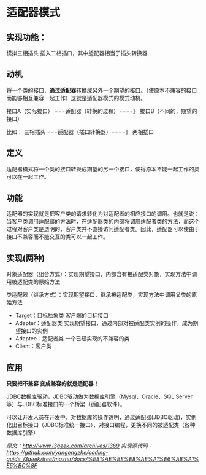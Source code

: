 # 适配器模式

## 实现功能：

模拟三相插头 插入二相插口，其中适配器相当于插头转换器

## 动机

将一个类的接口，**通过适配器**转换成另外一个期望的接口。（使原本不兼容的接口 而能够相互兼容一起工作）这就是适配器模式的模式动机。

接口A（实际接口）  ===适配器（转换的过程）====》 接口B（不同的，期望的接口）

比如： 三相插头  ===适配器（插口转换器）====》 两相插口

## 定义

适配器模式将一个类的接口转换成期望的另一个接口，使得原本不能一起工作的类可以在一起工作。

## 功能

适配器的实现就是把客户类的请求转化为对适配者的相应接口的调用。也就是说：当客户类调用适配器的方法时，在适配器类的内部将调用适配者类的方法，而这个过程对客户类是透明的，客户类并不直接访问适配者类。因此，适配器可以使由于接口不兼容而不能交互的类可以一起工作。

## 实现(两种)

对象适配器（组合方式）：实现期望接口，内部含有被适配类对象，实现方法中调用被适配类的原始方法

类适配器（继承方式）：实现期望接口，继承被适配类，实现方法中调用父类的原始方法

- Target：目标抽象类 客户端的目标接口
- Adapter：适配器类 实现期望接口，通过内部对被适配类实例的操作，成为期望接口的实例
- Adaptee：适配者类 一个已经实现的不兼容的类
- Client：客户类

## 应用

**只要把不兼容 变成兼容的就是适配器！**

JDBC数据库驱动，JDBC驱动做为数据库引擎（Mysql、Oracle、SQL Server等）与JDBC标准接口的一个桥梁（适配器软件）。

可以让开发人员在开发中，对数据库的操作透明，通过适配器(JDBC驱动)，实例化出目标接口（JDBC标准统一接口），对接口编程，更换不同的被适配类（各种数据库引擎）

*原文：http://www.i3geek.com/archives/1369*
*实现源代码：https://github.com/yangengzhe/coding-guide_i3geek/tree/master/docs/%E8%AE%BE%E8%AE%A1%E6%A8%A1%E5%BC%8F*